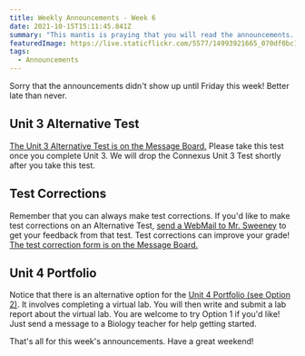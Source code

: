 ```yaml
---
title: Weekly Announcements - Week 6
date: 2021-10-15T15:11:45.841Z
summary: "This mantis is praying that you will read the announcements. "
featuredImage: https://live.staticflickr.com/5577/14993921665_070df0bc11_b.jpg
tags:
  - Announcements
---
```

Sorry that the announcements didn't show up until Friday this week! Better late than never.

## Unit 3 Alternative Test

[The Unit 3 Alternative Test is on the Message Board.](https://mnca-biology-message-board.netlify.app/posts/unit-3-alternative-test/) Please take this test once you complete Unit 3. We will drop the Connexus Unit 3 Test shortly after you take this test.

## Test Corrections

Remember that you can always make test corrections. If you'd like to make test corrections on an Alternative Test, [send a WebMail to Mr. Sweeney](https://www.connexus.com/webmail?hideHeader=true/#/composemessage?idWebuser=2786770) to get your feedback from that test. Test corrections can improve your grade! [The test correction form is on the Message Board.](https://mnca-biology-message-board.netlify.app/posts/test-corrections-form/)

## Unit 4 Portfolio

Notice that there is an alternative option for the [Unit 4 Portfolio (see Option 2)](https://mnca-biology-message-board.netlify.app/posts/homeostasis-portfolio/). It involves completing a virtual lab. You will then write and submit a lab report about the virtual lab. You are welcome to try Option 1 if you'd like! Just send a message to a Biology teacher for help getting started.

That's all for this week's announcements. Have a great weekend!